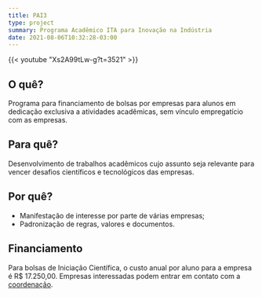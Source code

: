 ```yaml
---
title: PAI3
type: project
summary: Programa Acadêmico ITA para Inovação na Indústria
date: 2021-08-06T10:32:28-03:00
---
```


{{< youtube "Xs2A99tLw-g?t=3521" >}}

## O quê?

Programa para financiamento de bolsas por empresas para alunos em dedicação
exclusiva a atividades acadêmicas, sem vínculo empregatício com as empresas.

## Para quê?

Desenvolvimento de trabalhos acadêmicos cujo assunto seja relevante para vencer
desafios científicos e tecnológicos das empresas.

## Por quê?

- Manifestação de interesse por parte de várias empresas;
- Padronização de regras, valores e documentos.

## Financiamento

Para bolsas de Iniciação Científica, o custo anual por aluno para a empresa é R$ 17.250,00.
Empresas interessadas podem entrar em contato com a [coordenação](mailto:caic@ita.br).
